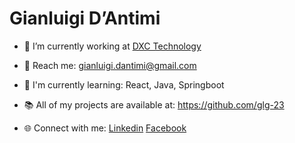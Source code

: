# **Gianluigi D’Antimi**


* 🏢 I’m currently working at
[DXC Technology](https://dxc.com/)

* 📧 Reach me: 
gianluigi.dantimi@gmail.com

* 🌱 I'm currently learning:
React, Java, Springboot

* 📚 All of my projects are available at:
https://github.com/glg-23

* 🌐 Connect with me:
[Linkedin](https://www.linkedin.com/in/gianluigi-dantimi/)
[Facebook](https://it-it.facebook.com/gianluigi.dantimi)




<!--
**glg-23/glg-23** is a ✨ _special_ ✨ repository because its `README.md` (this file) appears on your GitHub profile.
-->
